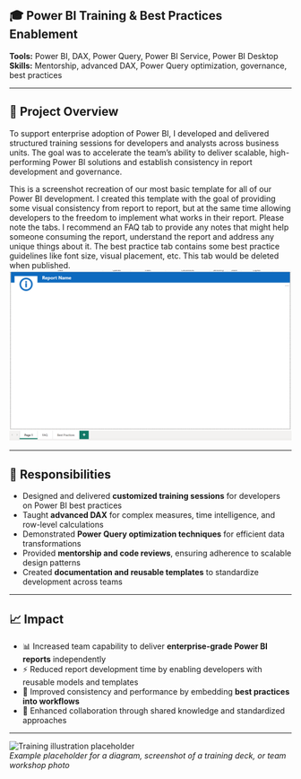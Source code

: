## 🎓 Power BI Training & Best Practices Enablement  


**Tools:** Power BI, DAX, Power Query, Power BI Service, Power BI Desktop  
**Skills:** Mentorship, advanced DAX, Power Query optimization, governance, best practices  

---

## 📌 Project Overview  

To support enterprise adoption of Power BI, I developed and delivered structured training sessions for developers and analysts across business units. The goal was to accelerate the team’s ability to deliver scalable, high-performing Power BI solutions and establish consistency in report development and governance.  

This is a screenshot recreation of our most basic template for all of our Power BI development.  I created this template with the goal of providing some visual consistency from report to report, but at the same time allowing developers to the freedom to implement what works in their report.  Please note the tabs.  I recommend an FAQ tab to provide any notes that might help someone consuming the report, understand the report and address any unique things about it.  The best practice tab contains some best practice guidelines like font size, visual placement, etc.  This tab would be deleted when published.
<img src="./pbi_template_mockup.png" alt="PBI Template Mockup" width="600"/>

---

## 📌 Responsibilities  

- Designed and delivered **customized training sessions** for developers on Power BI best practices  
- Taught **advanced DAX** for complex measures, time intelligence, and row-level calculations  
- Demonstrated **Power Query optimization techniques** for efficient data transformations  
- Provided **mentorship and code reviews**, ensuring adherence to scalable design patterns  
- Created **documentation and reusable templates** to standardize development across teams  

---

## 📈 Impact  

- 📊 Increased team capability to deliver **enterprise-grade Power BI reports** independently  
- ⚡ Reduced report development time by enabling developers with reusable models and templates  
- 🔄 Improved consistency and performance by embedding **best practices into workflows**  
- 👥 Enhanced collaboration through shared knowledge and standardized approaches  

---

![Training illustration placeholder](../images/powerbi-training.png)  
*Example placeholder for a diagram, screenshot of a training deck, or team workshop photo*  


